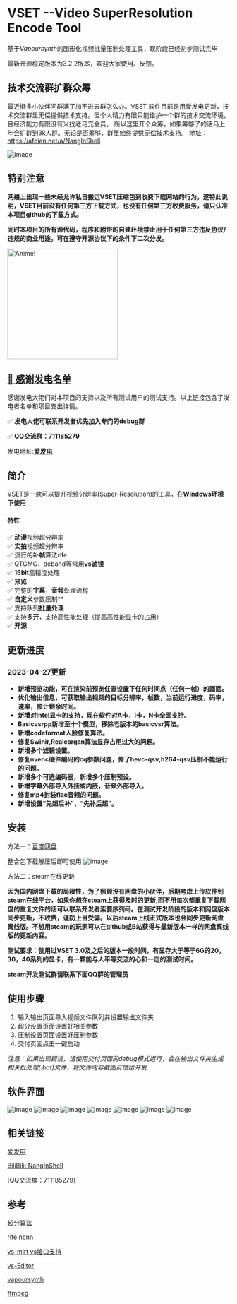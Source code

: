 # VSET --Video SuperResolution Encode Tool
基于*Vapoursynth*的图形化视频批量压制处理工具，现阶段已经初步测试完毕

最新开源稳定版本为3.2.2版本，欢迎大家使用、反馈。

## 技术交流群扩群众筹
最近挺多小伙伴问群满了加不进去群怎么办。VSET 软件目前是用爱发电更新，技术交流群里无偿提供技术支持。但个人精力有限只能维护一个群的技术交流环境，且经济能力有限没有米找老马充会员。
所以这里开个众筹，如果筹够了的话马上年会扩群到3k人群。无论是否筹够，群里始终提供无偿技术支持。
地址：https://afdian.net/a/NangInShell

![image](https://github.com/NangInShell/VSET/assets/72263191/9d08d139-27ed-4168-94b3-e8b0e03a0247)

## 特别注意
**网络上出现一些未经允许私自搬运VSET压缩包到收费下载网站的行为，遂特此说明，VSET目前没有任何第三方下载方式，也没有任何第三方收费服务，请只认准本项目github的下载方式。**

**同时本项目的所有源代码，程序和附带的自建环境禁止用于任何第三方违反协议/违规的商业用途。可在遵守开源协议下的条件下二次分发。**

<img src="https://user-images.githubusercontent.com/72263191/212935212-516e32a0-5171-4dc0-907e-d5162af4ce2d.png" alt="Anime!" width="250"/>

## [💬 感谢发电名单](https://github.com/NangInShell/VSET/blob/main/Thanks.md)
感谢发电大佬们对本项目的支持以及所有测试用户的测试支持。以上链接包含了发电者名单和项目支出详情。

&#x2705; **发电大佬可联系开发者优先加入专门的debug群**

&#x2705; **QQ交流群：711185279**

发电地址:[**爱发电**](https://afdian.net/a/NangInShell)  

## 简介
VSET是一款可以提升视频分辨率(Super-Resolution)的工具，**在Windows环境下使用**

#### 特性  
&#x2705; **动漫**视频超分辨率  
&#x2705; **实拍**视频超分辨率  
&#x2705; 流行的**补帧**算法rife  
&#x2705; QTGMC，deband等常用**vs滤镜**  
&#x2705; **16bit**高精度处理   
&#x2705; **预览**  
&#x2705; 完整的**字幕**，**音频**处理流程  
&#x2705; **自定义**参数压制**   
&#x2705; 支持队列**批量处理**   
&#x2705; 支持**多开**，支持高性能处理（提高高性能显卡的占用）   
&#x2705; **开源**   

## 更新进度
### 2023-04-27更新

- **新增预览功能，可在渲染前预览任意设置下任何时间点（任何一帧）的画面。**
- **优化输出信息，可获取输出视频的目标分辨率，帧数，当前运行进度，码率，速率，预计剩余时间。**
- **新增对Intel显卡的支持，现在软件对A卡，I卡，N卡全面支持。**
- **Basicvsrpp新增至十个模型，移除老版本的basicvsr算法。**
- **新增codeformat人脸修复算法。**
- **修复Swinir,Realesrgan算法显存占用过大的问题。**
- **新增多个滤镜设置。**
- **修复nvenc硬件编码的cq参数问题，修了hevc-qsv,h264-qsv压制不能运行的问题。**
- **新增多个可选编码器，新增多个压制预设。**
- **新增字幕外部导入外挂或内嵌，音频外部导入。**
- **修复mp4封装flac音频的问题。**
- **新增设置“先超后补”，“先补后超”。**


## 安装
方法一：[百度网盘](https://pan.baidu.com/s/1oilF8cgjdiN6D_0ZQz1sLw?pwd=Nang)

整合包下载解压后即可使用
![image](https://user-images.githubusercontent.com/72263191/223602793-365fc17b-b3dd-4369-9eba-c5239f13e872.png)

方法二：steam在线更新

**因为国内网盘下载的局限性，为了照顾没有网盘的小伙伴，后期考虑上传软件到steam在线平台，如果你想在steam上获得及时的更新,而不用每次都重复下载网盘的重复文件的话可以联系开发者索要序列码。在测试开发阶段的版本和网盘版本同步更新，不收费，谨防上当受骗。以后steam上线正式版本也会同步更新网盘离线版。不想用steam的玩家可以在github或B站获得与最新版本一样的网盘离线版的更新内容。**

**测试要求：使用过VSET 3.0及之后的版本一段时间，有显存大于等于6G的20，30，40系列的显卡，有一颗能与人平等交流的心和一定的测试时间。**

**steam开发测试群请联系下面QQ群的管理员**

## 使用步骤   
1. 输入输出页面导入视频文件队列并设置输出文件夹   
2. 超分设置页面设置好相关参数   
3. 压制设置页面设置好压制参数   
4. 交付页面点击一键启动

*注意：如果出现错误，请使用交付页面的debug模式运行，会在输出文件夹生成相关批处理(.bat)文件，将文件内容截图反馈给开发*

## 软件界面

![image](https://user-images.githubusercontent.com/72263191/234762202-da7eb2e2-9fec-447e-9730-c71dbb453e7f.png)
![image](https://user-images.githubusercontent.com/72263191/234762228-ec8daaa3-6cc8-4942-985a-570dfec088a0.png)
![image](https://user-images.githubusercontent.com/72263191/234762234-c4162dd5-29d9-4fff-8bb0-ecce47ed8884.png)
![image](https://user-images.githubusercontent.com/72263191/234762242-234e47d0-01af-4722-8528-47841e22e3f4.png)
![image](https://user-images.githubusercontent.com/72263191/234762250-94963d6e-ce69-4513-ab4f-33aabeb26846.png)
![image](https://user-images.githubusercontent.com/72263191/234762266-854fd9f6-6d18-462f-8dd1-7baf8bea0daf.png)
![image](https://user-images.githubusercontent.com/72263191/234762275-cd32511c-9ab1-48d8-a4f8-41d69df1a443.png)

## 相关链接
[爱发电](https://afdian.net/a/NangInShell)  

[BiliBili: NangInShell](https://space.bilibili.com/335908558)   

[QQ交流群：711185279]

## 参考
[超分算法](https://github.com/HolyWu)

[rife ncnn](https://github.com/styler00dollar)

[vs-mlrt vs接口支持](https://github.com/AmusementClub/vs-mlrt)

[vs-Editor](https://github.com/YomikoR/VapourSynth-Editor)

[vapoursynth](https://github.com/vapoursynth/vapoursynth)

[ffmpeg](https://github.com/FFmpeg/FFmpeg)
